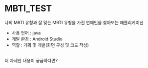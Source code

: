 # MBTI_TEST
나의 MBTI 유형과 잘 맞는 MBTI 유형을 가진 연예인을 찾아보는 애플리케이션

<ul>
  <li>사용 언어 : java</li>
  <li>개발 환경 : Android Studio</li>
  <li>역할 : 기획 및 개발(화면 구성 및 코드 작성)</li>
</ul>
<br>
더 자세한 내용이 궁금하다면? 
<a href="https://supinkim.github.io" alt="SUPINKIM's Blog">
